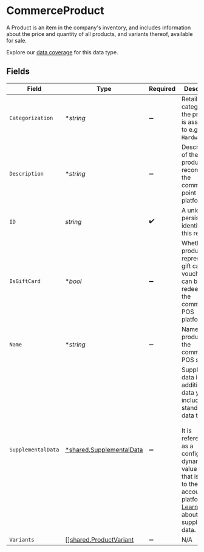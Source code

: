 # CommerceProduct

A Product is an item in the company's inventory, and includes information about the price and quantity of all products, and variants thereof, available for sale.

Explore our [data coverage](https://knowledge.codat.io/supported-features/commerce?view=tab-by-data-type&dataType=commerce-products) for this data type.



## Fields

| Field                                                                                                                                                                                                                                                                                       | Type                                                                                                                                                                                                                                                                                        | Required                                                                                                                                                                                                                                                                                    | Description                                                                                                                                                                                                                                                                                 | Example                                                                                                                                                                                                                                                                                     |
| ------------------------------------------------------------------------------------------------------------------------------------------------------------------------------------------------------------------------------------------------------------------------------------------- | ------------------------------------------------------------------------------------------------------------------------------------------------------------------------------------------------------------------------------------------------------------------------------------------- | ------------------------------------------------------------------------------------------------------------------------------------------------------------------------------------------------------------------------------------------------------------------------------------------- | ------------------------------------------------------------------------------------------------------------------------------------------------------------------------------------------------------------------------------------------------------------------------------------------- | ------------------------------------------------------------------------------------------------------------------------------------------------------------------------------------------------------------------------------------------------------------------------------------------- |
| `Categorization`                                                                                                                                                                                                                                                                            | **string*                                                                                                                                                                                                                                                                                   | :heavy_minus_sign:                                                                                                                                                                                                                                                                          | Retail category that the product is assigned to e.g. `Hardware`.                                                                                                                                                                                                                            | Hardware                                                                                                                                                                                                                                                                                    |
| `Description`                                                                                                                                                                                                                                                                               | **string*                                                                                                                                                                                                                                                                                   | :heavy_minus_sign:                                                                                                                                                                                                                                                                          | Description of the product recorded in the commerce or point of sale platform.                                                                                                                                                                                                              | 1tb Western Digital Hard Drive                                                                                                                                                                                                                                                              |
| `ID`                                                                                                                                                                                                                                                                                        | *string*                                                                                                                                                                                                                                                                                    | :heavy_check_mark:                                                                                                                                                                                                                                                                          | A unique, persistent identifier for this record                                                                                                                                                                                                                                             | 13d946f0-c5d5-42bc-b092-97ece17923ab                                                                                                                                                                                                                                                        |
| `IsGiftCard`                                                                                                                                                                                                                                                                                | **bool*                                                                                                                                                                                                                                                                                     | :heavy_minus_sign:                                                                                                                                                                                                                                                                          | Whether the product represents a gift card or voucher that<br/>can be redeemed in the commerce or POS platform.<br/>                                                                                                                                                                        |                                                                                                                                                                                                                                                                                             |
| `Name`                                                                                                                                                                                                                                                                                      | **string*                                                                                                                                                                                                                                                                                   | :heavy_minus_sign:                                                                                                                                                                                                                                                                          | Name of the product in the commerce or POS system                                                                                                                                                                                                                                           | Hard Drive                                                                                                                                                                                                                                                                                  |
| `SupplementalData`                                                                                                                                                                                                                                                                          | [*shared.SupplementalData](../../../pkg/models/shared/supplementaldata.md)                                                                                                                                                                                                                  | :heavy_minus_sign:                                                                                                                                                                                                                                                                          | Supplemental data is additional data you can include in our standard data types. <br/><br/>It is referenced as a configured dynamic key value pair that is unique to the accounting platform. [Learn more](https://docs.codat.io/using-the-api/supplemental-data/overview) about supplemental data. |                                                                                                                                                                                                                                                                                             |
| `Variants`                                                                                                                                                                                                                                                                                  | [][shared.ProductVariant](../../../pkg/models/shared/productvariant.md)                                                                                                                                                                                                                     | :heavy_minus_sign:                                                                                                                                                                                                                                                                          | N/A                                                                                                                                                                                                                                                                                         |                                                                                                                                                                                                                                                                                             |